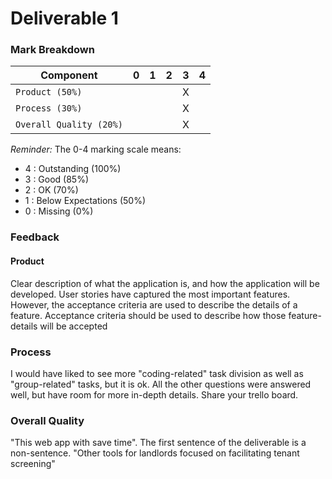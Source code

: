 # Deliverable 1

### Mark Breakdown

| Component   | 0    |  1   |  2   |  3   |  4   |
| ----------- | ---- | ---- | ---- | ---- | ---- |
| `Product (50%)` |  |      |      |   X  |      |
| `Process (30%)` |  |      |      |   X  |      |
| `Overall Quality (20%)` |||      |   X  |      |


_Reminder:_ The 0-4 marking scale means:

 * 4 : Outstanding (100%)
 * 3 : Good (85%)
 * 2 : OK (70%)
 * 1 : Below Expectations (50%)
 * 0 : Missing (0%)

### Feedback

#### Product
Clear description of what the application is, and how the application will be developed. 
User stories have captured the most important features. 
However, the acceptance criteria are used to describe the details of a feature. Acceptance criteria should be used to describe how those feature-details will be accepted


### Process
I would have liked to see more "coding-related" task division as well as "group-related" tasks, but it is ok. 
All the other questions were answered well, but have room for more in-depth details. 
Share your trello board.


### Overall Quality
"This web app with save time". 
The first sentence of the deliverable is a non-sentence. 
"Other tools for landlords focused on facilitating tenant screening"
